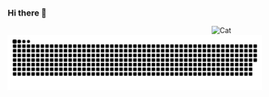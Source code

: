 ### Hi there 👋

<!--
**laravieira/laravieira** is a ✨ _special_ ✨ repository because its `README.md` (this file) appears on your GitHub profile.

Here are some ideas to get you started:

- 🔭 I’m currently working on ...
- 🌱 I’m currently learning ...
- 👯 I’m looking to collaborate on ...
- 🤔 I’m looking for help with ...
- 💬 Ask me about ...
- 📫 How to reach me: ...
- 😄 Pronouns: ...
- ⚡ Fun fact: ...
-->
<img alt="Cat" src="https://raw.githubusercontent.com/laravieira/laravieira/output/cat.gif" width="100" align="right">
<img alt="GitHub Snake dark" src="https://github.com/laravieira/laravieira/blob/output/github-contribution-grid-snake.svg" align="left">
